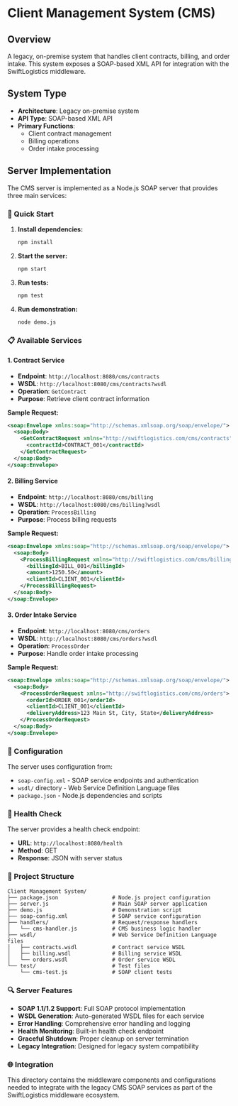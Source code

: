 # Client Management System (CMS)

## Overview
A legacy, on-premise system that handles client contracts, billing, and order intake. This system exposes a SOAP-based XML API for integration with the SwiftLogistics middleware.

## System Type
- **Architecture**: Legacy on-premise system
- **API Type**: SOAP-based XML API
- **Primary Functions**:
  - Client contract management
  - Billing operations
  - Order intake processing

## Server Implementation

The CMS server is implemented as a Node.js SOAP server that provides three main services:

### 🚀 Quick Start

1. **Install dependencies:**
   ```bash
   npm install
   ```

2. **Start the server:**
   ```bash
   npm start
   ```

3. **Run tests:**
   ```bash
   npm test
   ```

4. **Run demonstration:**
   ```bash
   node demo.js
   ```

### 📋 Available Services

#### 1. Contract Service
- **Endpoint**: `http://localhost:8080/cms/contracts`
- **WSDL**: `http://localhost:8080/cms/contracts?wsdl`
- **Operation**: `GetContract`
- **Purpose**: Retrieve client contract information

**Sample Request:**
```xml
<soap:Envelope xmlns:soap="http://schemas.xmlsoap.org/soap/envelope/">
  <soap:Body>
    <GetContractRequest xmlns="http://swiftlogistics.com/cms/contracts">
      <contractId>CONTRACT_001</contractId>
    </GetContractRequest>
  </soap:Body>
</soap:Envelope>
```

#### 2. Billing Service
- **Endpoint**: `http://localhost:8080/cms/billing`
- **WSDL**: `http://localhost:8080/cms/billing?wsdl`
- **Operation**: `ProcessBilling`
- **Purpose**: Process billing requests

**Sample Request:**
```xml
<soap:Envelope xmlns:soap="http://schemas.xmlsoap.org/soap/envelope/">
  <soap:Body>
    <ProcessBillingRequest xmlns="http://swiftlogistics.com/cms/billing">
      <billingId>BILL_001</billingId>
      <amount>1250.50</amount>
      <clientId>CLIENT_001</clientId>
    </ProcessBillingRequest>
  </soap:Body>
</soap:Envelope>
```

#### 3. Order Intake Service
- **Endpoint**: `http://localhost:8080/cms/orders`
- **WSDL**: `http://localhost:8080/cms/orders?wsdl`
- **Operation**: `ProcessOrder`
- **Purpose**: Handle order intake processing

**Sample Request:**
```xml
<soap:Envelope xmlns:soap="http://schemas.xmlsoap.org/soap/envelope/">
  <soap:Body>
    <ProcessOrderRequest xmlns="http://swiftlogistics.com/cms/orders">
      <orderId>ORDER_001</orderId>
      <clientId>CLIENT_001</clientId>
      <deliveryAddress>123 Main St, City, State</deliveryAddress>
    </ProcessOrderRequest>
  </soap:Body>
</soap:Envelope>
```

### 🔧 Configuration

The server uses configuration from:
- `soap-config.xml` - SOAP service endpoints and authentication
- `wsdl/` directory - Web Service Definition Language files
- `package.json` - Node.js dependencies and scripts

### 🏥 Health Check

The server provides a health check endpoint:
- **URL**: `http://localhost:8080/health`
- **Method**: GET
- **Response**: JSON with server status

### 📁 Project Structure

```
Client Management System/
├── package.json                 # Node.js project configuration
├── server.js                    # Main SOAP server application
├── demo.js                      # Demonstration script
├── soap-config.xml              # SOAP service configuration
├── handlers/                    # Request/response handlers
│   └── cms-handler.js           # CMS business logic handler
├── wsdl/                        # Web Service Definition Language files
│   ├── contracts.wsdl           # Contract service WSDL
│   ├── billing.wsdl             # Billing service WSDL
│   └── orders.wsdl              # Order service WSDL
└── test/                        # Test files
    └── cms-test.js              # SOAP client tests
```

### 🔍 Server Features

- **SOAP 1.1/1.2 Support**: Full SOAP protocol implementation
- **WSDL Generation**: Auto-generated WSDL files for each service
- **Error Handling**: Comprehensive error handling and logging
- **Health Monitoring**: Built-in health check endpoint
- **Graceful Shutdown**: Proper cleanup on server termination
- **Legacy Integration**: Designed for legacy system compatibility

### 🌐 Integration

This directory contains the middleware components and configurations needed to integrate with the legacy CMS SOAP services as part of the SwiftLogistics middleware ecosystem.